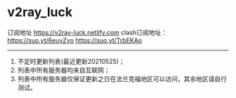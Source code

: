 # v2ray_luck
订阅地址 
https://v2ray-luck.netlify.com
clash订阅地址：
https://suo.yt/6euyZyo
https://suo.yt/TrbEKAo


----
1. 不定时更新列表(最近更新20210525)；
2. 列表中所有服务器均来自互联网；
3. 列表中所有服务器仅保证更新之日在法兰克福地区可以访问，其余地区请自行测试。

